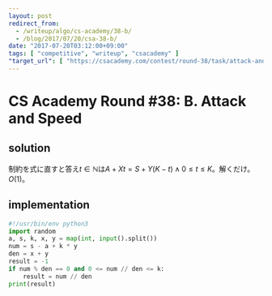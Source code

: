 ```yaml
---
layout: post
redirect_from:
  - /writeup/algo/cs-academy/38-b/
  - /blog/2017/07/20/csa-38-b/
date: "2017-07-20T03:12:00+09:00"
tags: [ "competitive", "writeup", "csacademy" ]
"target_url": [ "https://csacademy.com/contest/round-38/task/attack-and-speed/" ]
---
```


# CS Academy Round #38: B. Attack and Speed

## solution

制約を式に直すと答え$t \in \mathbb{N}$は$A + Xt = S + Y(K - t) \land 0 \le t \le K$。解くだけ。$O(1)$。

## implementation

``` python
#!/usr/bin/env python3
import random
a, s, k, x, y = map(int, input().split())
num = s - a + k * y
den = x + y
result = -1
if num % den == 0 and 0 <= num // den <= k:
    result = num // den
print(result)
```
